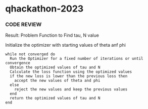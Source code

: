 # qhackathon-2023

### CODE REVIEW

Result: Problem Function to Find tau, N value

Initialize the optimizer with starting values of theta anf phi
```
while not converged do
  Run the Optimizer for a fixed number of iterations or until convergence
  Obtain the optimized values of tau and N
  Calculate the loss function using the optimized values
  if the new loss is lower than the previous loss then
    accept the new values of theta and phi
  else
    reject the new values and keep the previous values
  end
  return the optimized values of tau and N
end
```
